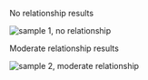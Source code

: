 <p>No relationship results</p>
<img src="https://imgur.com/HMTa8fz" alt="sample 1, no relationship">
<p>Moderate relationship results</p>
<img src="https://imgur.com/nBeyh98" alt="sample 2, moderate relationship">

